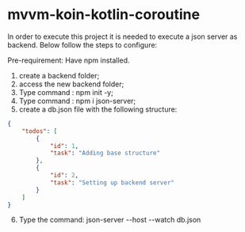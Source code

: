 # mvvm-koin-kotlin-coroutine

In order to execute this project it is needed to execute a json server as backend. Below follow the steps to configure:

Pre-requirement: Have npm installed.

1) create a backend folder;
2) access the new backend folder;
3) Type command : npm init -y;
4) Type command : npm i json-server;
5) create a db.json file with the following structure:

```json
{
    "todos": [
        {
            "id": 1,
            "task": "Adding base structure"
        },
        {
            "id": 2,
            "task": "Setting up backend server"
        }
    ]
}
```
6) Type the command: json-server --host <your-ip-address> --watch db.json
